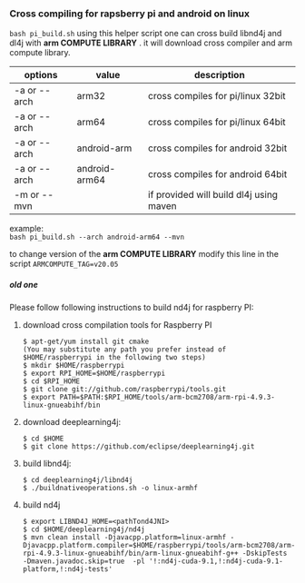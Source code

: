 
### Cross compiling for rapsberry pi and android on linux

`bash pi_build.sh` using this helper script one can cross build libnd4j and dl4j with **arm COMPUTE LIBRARY** . it will download cross compiler and arm compute library.


|options | value  | description
|--|--|--|
| -a or --arch | arm32  | cross compiles for pi/linux 32bit
| -a or --arch | arm64  | cross compiles for pi/linux 64bit
| -a or --arch | android-arm  | cross compiles for android 32bit
| -a or --arch | android-arm64  | cross compiles for android 64bit
|-m or --mvn |  | if provided will build dl4j using maven

example:  
`bash pi_build.sh --arch android-arm64 --mvn`

to change version of the  **arm COMPUTE LIBRARY**  modify this line in the script
    ```
    ARMCOMPUTE_TAG=v20.05
    ```


##### old one

Please follow following instructions to build nd4j for raspberry PI:

1. download cross compilation tools for Raspberry PI

    ```
    $ apt-get/yum install git cmake
    (You may substitute any path you prefer instead of $HOME/raspberrypi in the following two steps)
    $ mkdir $HOME/raspberrypi
    $ export RPI_HOME=$HOME/raspberrypi
    $ cd $RPI_HOME
    $ git clone git://github.com/raspberrypi/tools.git
    $ export PATH=$PATH:$RPI_HOME/tools/arm-bcm2708/arm-rpi-4.9.3-linux-gnueabihf/bin
    ```

2. download deeplearning4j:

    ```
    $ cd $HOME
    $ git clone https://github.com/eclipse/deeplearning4j.git
    ```

3. build libnd4j:

    ```
    $ cd deeplearning4j/libnd4j
    $ ./buildnativeoperations.sh -o linux-armhf
    ```

4. build nd4j

    ```
    $ export LIBND4J_HOME=<pathTond4JNI>
    $ cd $HOME/deeplearning4j/nd4j
    $ mvn clean install -Djavacpp.platform=linux-armhf -Djavacpp.platform.compiler=$HOME/raspberrypi/tools/arm-bcm2708/arm-rpi-4.9.3-linux-gnueabihf/bin/arm-linux-gnueabihf-g++ -DskipTests  -Dmaven.javadoc.skip=true  -pl '!:nd4j-cuda-9.1,!:nd4j-cuda-9.1-platform,!:nd4j-tests'
    ```
